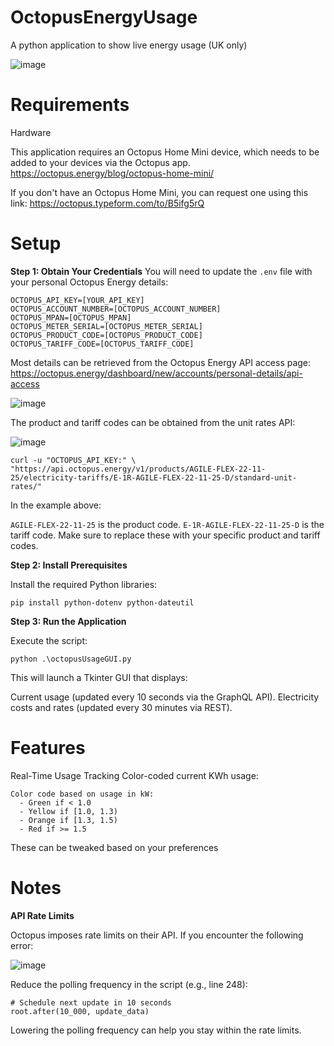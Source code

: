 # OctopusEnergyUsage
A python application to show live energy usage (UK only)

![image](https://github.com/user-attachments/assets/31839a6c-28fa-48a9-a633-e8ba9eccc96e)

# Requirements

Hardware

This application requires an Octopus Home Mini device, which needs to be added to your devices via the Octopus app.
https://octopus.energy/blog/octopus-home-mini/

If you don't have an Octopus Home Mini, you can request one using this link:
https://octopus.typeform.com/to/B5ifg5rQ

# Setup

**Step 1: Obtain Your Credentials**
You will need to update the `.env` file with your personal Octopus Energy details:

```
OCTOPUS_API_KEY=[YOUR_API_KEY]
OCTOPUS_ACCOUNT_NUMBER=[OCTOPUS_ACCOUNT_NUMBER]
OCTOPUS_MPAN=[OCTOPUS_MPAN]
OCTOPUS_METER_SERIAL=[OCTOPUS_METER_SERIAL]
OCTOPUS_PRODUCT_CODE=[OCTOPUS_PRODUCT_CODE]
OCTOPUS_TARIFF_CODE=[OCTOPUS_TARIFF_CODE]
```


Most details can be retrieved from the Octopus Energy API access page: https://octopus.energy/dashboard/new/accounts/personal-details/api-access

![image](https://github.com/user-attachments/assets/6fe2eb10-cc9e-4512-a321-bf05523c539d)

The product and tariff codes can be obtained from the unit rates API:

![image](https://github.com/user-attachments/assets/4ce50eea-ba3e-4a6c-b56f-4b067bfa0f5b)

 ```
curl -u "OCTOPUS_API_KEY:" \
"https://api.octopus.energy/v1/products/AGILE-FLEX-22-11-25/electricity-tariffs/E-1R-AGILE-FLEX-22-11-25-D/standard-unit-rates/"

```
In the example above:

`AGILE-FLEX-22-11-25` is the product code.
`E-1R-AGILE-FLEX-22-11-25-D` is the tariff code.
Make sure to replace these with your specific product and tariff codes.

**Step 2: Install Prerequisites**

Install the required Python libraries:

`pip install python-dotenv python-dateutil`


**Step 3: Run the Application**

Execute the script:

`python .\octopusUsageGUI.py`


This will launch a Tkinter GUI that displays:

Current usage (updated every 10 seconds via the GraphQL API).
Electricity costs and rates (updated every 30 minutes via REST).

# Features
Real-Time Usage Tracking
Color-coded current KWh usage:

    Color code based on usage in kW:
      - Green if < 1.0
      - Yellow if [1.0, 1.3)
      - Orange if [1.3, 1.5)
      - Red if >= 1.5

These can be tweaked based on your preferences

# Notes

**API Rate Limits**

Octopus imposes rate limits on their API. If you encounter the following error:

![image](https://github.com/user-attachments/assets/f95b0aae-a2c4-4544-95d8-d4d20d2621c1)

Reduce the polling frequency in the script (e.g., line 248):

```
# Schedule next update in 10 seconds
root.after(10_000, update_data)
```

Lowering the polling frequency can help you stay within the rate limits.
